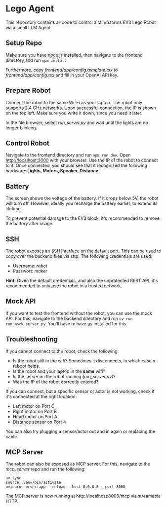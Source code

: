 # Lego Agent

This repository contains all code to control a Mindstorms EV3 Lego Robot via a small LLM Agent.

## Setup Repo

Make sure you have [node.js](https://nodejs.org/) installed, then navigate to the frontend directory and run `npm install`.

Furthermore, copy _frontend/app/config.template.tsx_ to _frontend/app/config.tsx_ and fill in your OpenAI API key.

## Prepare Robot

Connect the robot to the same Wi-Fi as your laptop. The robot only supports 2.4 GHz networks.
Upon successful connection, the IP is shown on the top left. Make sure you write it down, since you need it later.

In the file browser, select _run_server.py_ and wait until the lights are no longer blinking. 

## Control Robot

Navigate to the frontend directory and run `npm run dev`.
Open [http://localhost:3000](http://localhost:3000) with your browser.
Use the IP of the robot to connect to it.
Once connected, you should see that it recognized the following hardware: **Lights, Motors, Speaker, Distance**.

## Battery

The screen shows the voltage of the battery.
If it drops below 5V, the robot will turn off.
However, ideally you recharge the battery earlier, to extend its lifetime.

To prevent potential damage to the EV3 block, it's recommended to remove the battery after usage.

## SSH

The robot exposes an SSH interface on the default port.
This can be used to copy over the backend files via sftp.
The following credentials are used:

- Username: _robot_
- Passwort: _maker_

**Hint:** Given the default credentials, and also the unprotected REST API, it's recommended to only use the robot in a trusted network.

## Mock API

If you want to test the frontend without the robot, you can use the mock API.
For this, navigate to the backend directory and run `uv run run_mock_server.py`.
You'll have to have [uv](https://docs.astral.sh/uv/) installed for this.

## Troubleshooting

If you cannot connect to the robot, check the following:

- Is the robot still in the wifi? Sometimes it disconnects, in which case a reboot helps.
- Is the robot and your laptop in the __same__ wifi?
- Is the server on the robot running (_run_server.py_)?
- Was the IP of the robot correctly entered?

If you can connect, but a specific sensor or actor is not working, check if it's connected at the right location:

- Left motor on Port C
- Right motor on Port B
- Head motor on Port A
- Distance sensor on Port 4

You can also try plugging a sensor/actor out and in again or replacing the cable.

## MCP Server

The robot can also be exposed as MCP server. For this, navigate to the _mcp_server_ repo and run the following:

```
uv sync
source .venv/bin/activate
uvicorn server:app --reload --host 0.0.0.0 --port 8000
```

The MCP server is now running at http://localhost:8000/mcp via streamable HTTP.
